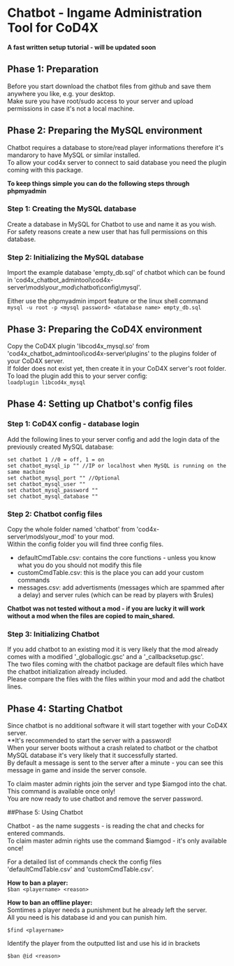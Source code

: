 # Chatbot - Ingame Administration Tool for CoD4X

**A fast written setup tutorial - will be updated soon**

## Phase 1: Preparation

Before you start download the chatbot files from github and save them anywhere you like, e.g. your desktop.<br/>
Make sure you have root/sudo access to your server and upload permissions in case it's not a local machine.

## Phase 2: Preparing the MySQL environment

Chatbot requires a database to store/read player informations therefore it's mandarory to have MySQL or similar installed.<br/>
To allow your cod4x server to connect to said database you need the plugin coming with this package.

**To keep things simple you can do the following steps through phpmyadmin**

### Step 1: Creating the MySQL database

Create a database in MySQL for Chatbot to use and name it as you wish.<br/>
For safety reasons create a new user that has full permissions on this database.

### Step 2: Initializing the MySQL database

Import the example database 'empty_db.sql' of chatbot which can be found in 'cod4x_chatbot_admintool\cod4x-server\mods\your_mod\chatbot\config\mysql'.

Either use the phpmyadmin import feature or the linux shell command<br/>
```mysql -u root -p <mysql password> <database name> empty_db.sql```

## Phase 3: Preparing the CoD4X environment

Copy the CoD4X plugin 'libcod4x_mysql.so' from 'cod4x_chatbot_admintool\cod4x-server\plugins' to the plugins folder of your CoD4X server.<br/>
If folder does not exist yet, then create it in your CoD4X server's root folder.<br/>
To load the plugin add this to your server config:<br/>
```loadplugin libcod4x_mysql```

## Phase 4: Setting up Chatbot's config files

### Step 1: CoD4X config - database login

Add the following lines to your server config and add the login data of the previously created MySQL database:<br/>
```
set chatbot 1 //0 = off, 1 = on
set chatbot_mysql_ip "" //IP or localhost when MySQL is running on the same machine
set chatbot_mysql_port "" //Optional
set chatbot_mysql_user ""
set chatbot_mysql_password ""
set chatbot_mysql_database ""
```

### Step 2: Chatbot config files

Copy the whole folder named 'chatbot' from 'cod4x-server\mods\your_mod' to your mod.<br/>
Within the config folder you will find three config files.<br/>
- defaultCmdTable.csv: contains the core functions - unless you know what you do you should not modify this file
- customCmdTable.csv: this is the place you can add your custom commands
- messages.csv: add advertisments (messages which are spammed after a delay) and server rules (which can be read by players with $rules)

**Chatbot was not tested without a mod - if you are lucky it will work without a mod when the files are copied to main_shared.**

### Step 3: Initializing Chatbot

If you add chatbot to an existing mod it is very likely that the mod already comes with a modified '_globallogic.gsc' and a '_callbacksetup.gsc'.<br/>
The two files coming with the chatbot package are default files which have the chatbot initialization already included.<br/>
Please compare the files with the files within your mod and add the chatbot lines.

## Phase 4: Starting Chatbot 

Since chatbot is no additional software it will start together with your CoD4X server.<br/>
**It's recommended to start the server with a password!<br/>
When your server boots without a crash related to chatbot or the chatbot MySQL database it's very likely that it successfully started.<br/>
By default a message is sent to the server after a minute - you can see this message in game and inside the server console.<br/>

To claim master admin rights join the server and type $iamgod into the chat.<br/>
This command is available once only!<br/>
You are now ready to use chatbot and remove the server password.

##Phase 5: Using Chatbot 

Chatbot - as the name suggests - is reading the chat and checks for entered commands.<br/>
To claim master admin rights use the command $iamgod - it's only available once!<br/>

For a detailed list of commands check the config files 'defaultCmdTable.csv' and 'customCmdTable.csv'.

**How to ban a player:**<br/>
```$ban <playername> <reason>```

**How to ban an offline player:**<br/>
Somtimes a player needs a punishment but he already left the server.<br/>
All you need is his database id and you can punish him.<br/>

```$find <playername>```

Identify the player from the outputted list and use his id in brackets<br/>

```$ban @id <reason>```
